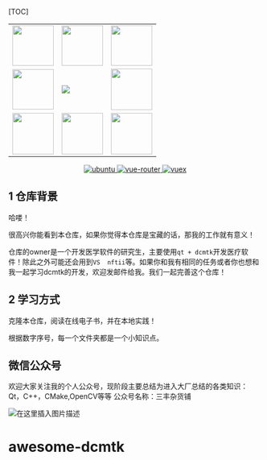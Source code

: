 

[TOC]



<table border="0" width="10%" align="center">
  <tr>
    <td><img src="https://img1.github.io/tmp/1.jpg" height="80" width="82"></td>
    <td><img src="https://img1.github.io/tmp/2.jpg" height="80" width="82"></td>
    <td><img src="https://img1.github.io/tmp/3.jpg" height="80" width="82"></td>
  </tr>
  <tr>
    <td><img src="https://img1.github.io/tmp/4.jpg" height="80" width="82"></td>
    <td><img src="https://img.shields.io/github/stars/SFUMECJF/awesome_dcmtk.svg?style=social"></td>
    <td><img src="https://img1.github.io/tmp/6.jpg" height="82" width="82"></td>
  </tr>
   <tr>
    <td><img src="https://img1.github.io/tmp/7.jpg" height="82" width="82"></td>
    <td><img src="https://img1.github.io/tmp/8.jpg" height="82" width="82"></td>
    <td><img src="https://img1.github.io/tmp/9.jpg" height="82" width="82"></td>
  </tr>
</table>

<p align="center">
  <a href="https://github.com/vuejs/vue">
    <img src="https://img.shields.io/badge/Windows-10-brightgreen.svg" alt="ubuntu">
  </a>
  <a href="https://github.com/vuejs/vue-router">
    <img src="https://img.shields.io/badge/VisualStudio-2017--2019-brightred.svg" alt="vue-router">
  </a>
  <a href="https://github.com/vuejs/vuex">
    <img src="https://img.shields.io/badge/CMake-3.14.3-brightgreen.svg" alt="vuex">
  </a>
</p>  

##  1  仓库背景

哈喽！

很高兴你能看到本仓库，如果你觉得本仓库是宝藏的话，那我的工作就有意义！

仓库的owner是一个开发医学软件的研究生，主要使用`qt + dcmtk`开发医疗软件！除此之外可能还会用到`VS  nftii`等。如果你和我有相同的任务或者你也想和我一起学习dcmtk的开发，欢迎发邮件给我。我们一起完善这个仓库！

##  2  学习方式

克隆本仓库，阅读在线电子书，并在本地实践！

根据数字序号，每一个文件夹都是一个小知识点。

## 微信公众号

欢迎大家关注我的个人公众号，现阶段主要总结为进入大厂总结的各类知识：Qt，C++，CMake,OpenCV等等
公众号名称：三丰杂货铺



![在这里插入图片描述](https://img-blog.csdnimg.cn/20200529103009878.gif#pic_center)

# awesome-dcmtk
